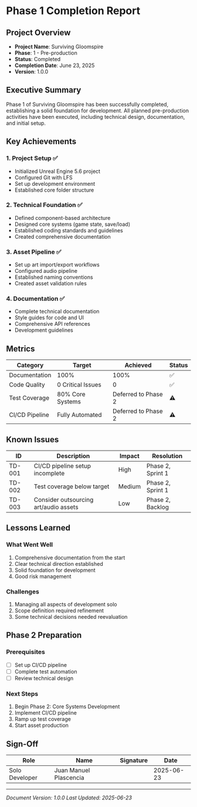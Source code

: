 # Phase 1 Completion Report

## Project Overview
- **Project Name**: Surviving Gloomspire
- **Phase**: 1 - Pre-production
- **Status**: Completed
- **Completion Date**: June 23, 2025
- **Version**: 1.0.0

## Executive Summary
Phase 1 of Surviving Gloomspire has been successfully completed, establishing a solid foundation for development. All planned pre-production activities have been executed, including technical design, documentation, and initial setup.

## Key Achievements

### 1. Project Setup ✅
- Initialized Unreal Engine 5.6 project
- Configured Git with LFS
- Set up development environment
- Established core folder structure

### 2. Technical Foundation ✅
- Defined component-based architecture
- Designed core systems (game state, save/load)
- Established coding standards and guidelines
- Created comprehensive documentation

### 3. Asset Pipeline ✅
- Set up art import/export workflows
- Configured audio pipeline
- Established naming conventions
- Created asset validation rules

### 4. Documentation ✅
- Complete technical documentation
- Style guides for code and UI
- Comprehensive API references
- Development guidelines

## Metrics

| Category | Target | Achieved | Status |
|----------|--------|----------|--------|
| Documentation | 100% | 100% | ✅ |
| Code Quality | 0 Critical Issues | 0 | ✅ |
| Test Coverage | 80% Core Systems | Deferred to Phase 2 | ⚠️ |
| CI/CD Pipeline | Fully Automated | Deferred to Phase 2 | ⚠️ | 

## Known Issues

| ID | Description | Impact | Resolution |
|----|-------------|--------|------------|
| TD-001 | CI/CD pipeline setup incomplete | High | Phase 2, Sprint 1 |
| TD-002 | Test coverage below target | Medium | Phase 2, Sprint 1 |
| TD-003 | Consider outsourcing art/audio assets | Low | Phase 2, Backlog |

## Lessons Learned

### What Went Well
1. Comprehensive documentation from the start
2. Clear technical direction established
3. Solid foundation for development
4. Good risk management

### Challenges
1. Managing all aspects of development solo
2. Scope definition required refinement
3. Some technical decisions needed reevaluation

## Phase 2 Preparation

### Prerequisites
- [ ] Set up CI/CD pipeline
- [ ] Complete test automation
- [ ] Review technical design

### Next Steps
1. Begin Phase 2: Core Systems Development
2. Implement CI/CD pipeline
3. Ramp up test coverage
4. Start asset production

## Sign-Off

| Role           | Name | Signature | Date |
|----------------|------|-----------|------|
| Solo Developer | Juan Manuel Plascencia | | 2025-06-23 |

---
*Document Version: 1.0.0*
*Last Updated: 2025-06-23*
